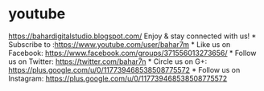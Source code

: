 # youtube
https://bahardigitalstudio.blogspot.com/ Enjoy &amp; stay connected with us!  * Subscribe to :https://www.youtube.com/user/bahar7m  * Like us on Facebook: https://www.facebook.com/groups/371556013273656/  * Follow us on Twitter: https://twitter.com/bahar7n  * Circle us on G+: https://plus.google.com/u/0/117739468538508775572  * Follow us on Instagram: https://plus.google.com/u/0/117739468538508775572
